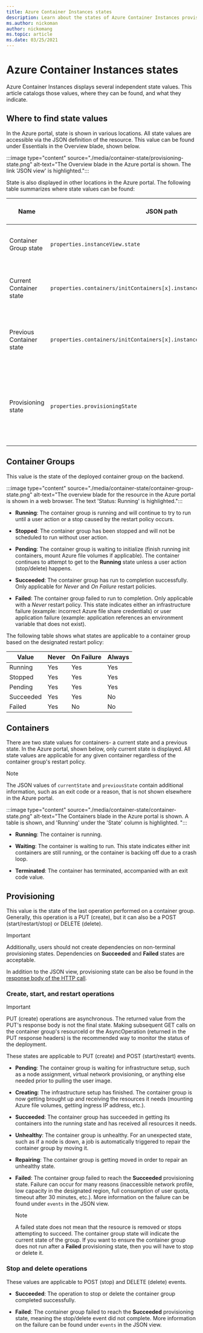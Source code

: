 ```yaml
---
title: Azure Container Instances states
description: Learn about the states of Azure Container Instances provisioning operations, containers, and container groups.
ms.author: nickoman
author: nickomang
ms.topic: article
ms.date: 03/25/2021
---
```


# Azure Container Instances states

Azure Container Instances displays several independent state values. This article catalogs those values, where they can be found, and what they indicate.

## Where to find state values

In the Azure portal, state is shown in various locations. All state values are accessible via the JSON definition of the resource. This value can be found under Essentials in the Overview blade, shown below.

:::image type="content" source="./media/container-state/provisioning-state.png" alt-text="The Overview blade in the Azure portal is shown. The link 'JSON view' is highlighted.":::

State is also displayed in other locations in the Azure portal. The following table summarizes where state values can be found:

|Name|JSON path|Azure portal location|
|-|-|-|
|Container Group state|`properties.instanceView.state`|Under Essentials in the Overview blade|
|Current Container state|`properties.containers/initContainers[x].instanceView.currentState.state`|Under the Containers blade's table's **State** column|
|Previous Container state|`properties.containers/initContainers[x].instanceView.previousState.state`|Via *JSON view* under Essentials in the Overview blade|
|Provisioning state|`properties.provisioningState`|Via *JSON view* under Essentials in the Overview blade; HTTP response body|

## Container Groups

This value is the state of the deployed container group on the backend.

:::image type="content" source="./media/container-state/container-group-state.png" alt-text="The overview blade for the resource in the Azure portal is shown in a web browser. The text 'Status: Running' is highlighted.":::

- **Running**: The container group is running and will continue to try to run until a user action or a stop caused by the restart policy occurs.

- **Stopped**: The container group has been stopped and will not be scheduled to run without user action.

- **Pending**: The container group is waiting to initialize (finish running init containers, mount Azure file volumes if applicable). The container continues to attempt to get to the **Running** state unless a user action (stop/delete) happens.

- **Succeeded**: The container group has run to completion successfully. Only applicable for *Never* and *On Failure* restart policies.

- **Failed**: The container group failed to run to completion. Only applicable with a *Never* restart policy. This state indicates either an infrastructure failure (example: incorrect Azure file share credentials) or user application failure (example: application references an environment variable that does not exist).

The following table shows what states are applicable to a container group based on the designated restart policy:

|Value|Never|On Failure|Always|
|--|--|--|--|
|Running|Yes|Yes|Yes|
|Stopped|Yes|Yes|Yes|
|Pending|Yes|Yes|Yes|
|Succeeded|Yes|Yes|No|
|Failed|Yes|No|No|

## Containers

There are two state values for containers- a current state and a previous state. In the Azure portal, shown below, only current state is displayed. All state values are applicable for any given container regardless of the container group's restart policy.

> [!NOTE]
> The JSON values of `currentState` and `previousState` contain additional information, such as an exit code or a reason, that is not shown elsewhere in the Azure portal.

:::image type="content" source="./media/container-state/container-state.png" alt-text="The Containers blade in the Azure portal is shown. A table is shown, and 'Running' under the 'State' column is highlighted. ":::

- **Running**: The container is running.

- **Waiting**: The container is waiting to run. This state indicates either init containers are still running, or the container is backing off due to a crash loop.

- **Terminated**: The container has terminated, accompanied with an exit code value.

## Provisioning

This value is the state of the last operation performed on a container group. Generally, this operation is a PUT (create), but it can also be a POST (start/restart/stop) or DELETE (delete).

> [!IMPORTANT]
> Additionally, users should not create dependencies on non-terminal provisioning states. Dependencies on **Succeeded** and **Failed** states are acceptable.

In addition to the JSON view, provisioning state can be also be found in the [response body of the HTTP call](https://docs.microsoft.com/rest/api/container-instances/containergroups/createorupdate#response).

### Create, start, and restart operations

> [!IMPORTANT]
> PUT (create) operations are asynchronous. The returned value from the PUT's response body is not the final state. Making subsequent GET calls on the container group's resourceId or the AsyncOperation (returned in the PUT response headers) is the recommended way to monitor the status of the deployment.

These states are applicable to PUT (create) and POST (start/restart) events.

- **Pending**: The container group is waiting for infrastructure setup, such as a node assignment, virtual network provisioning, or anything else needed prior to pulling the user image.

- **Creating**: The infrastructure setup has finished. The container group is now getting brought up and receiving the resources it needs (mounting Azure file volumes, getting ingress IP address, etc.).

- **Succeeded**: The container group has succeeded in getting its containers into the running state and has received all resources it needs.

- **Unhealthy**: The container group is unhealthy. For an unexpected state, such as if a node is down, a job is automatically triggered to repair the container group by moving it.

- **Repairing**: The container group is getting moved in order to repair an unhealthy state.

- **Failed**: The container group failed to reach the **Succeeded** provisioning state. Failure can occur for many reasons (inaccessible network profile, low capacity in the designated region, full consumption of user quota, timeout after 30 minutes, etc.). More information on the failure can be found under `events` in the JSON view.
    > [!NOTE]
    > A failed state does not mean that the resource is removed or stops attempting to succeed. The container group state will indicate the current state of the group. If you want to ensure the container group does not run after a **Failed** provisioning state, then you will have to stop or delete it.

### Stop and delete operations

These values are applicable to POST (stop) and DELETE (delete) events.

- **Succeeded**: The operation to stop or delete the container group completed successfully.

- **Failed**: The container group failed to reach the **Succeeded** provisioning state, meaning the stop/delete event did not complete. More information on the failure can be found under `events` in the JSON view.